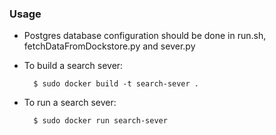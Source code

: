 
### Usage

- Postgres database configuration should be done in run.sh, fetchDataFromDockstore.py and sever.py


- To build a search sever:
		
		$ sudo docker build -t search-sever .

- To run a search sever:
		
		$ sudo docker run search-sever
